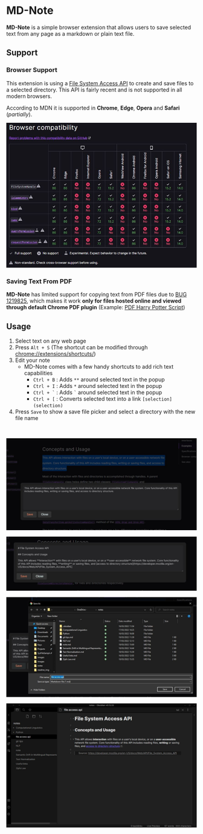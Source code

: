 # MD-Note

**MD-Note** is a simple browser extension that allows users to save selected text from any page as a markdown or plain text file.

## Support

### Browser Support

This extension is using a [File System Access API](https://developer.mozilla.org/en-US/docs/Web/API/File_System_Access_API) to create and save files to a selected directory. This API is fairly recent and is not supported in all modern browsers. 

According to MDN it is supported in **Chrome**, **Edge**, **Opera** and **Safari** (*partially*).

![Browser Compatibility Chart](readme_img/compatibility.jpg)

### Saving Text From PDF

**MD-Note** has limited support for copying text from PDF files due to [BUG 1219825](https://bugs.chromium.org/p/chromium/issues/detail?id=1219825), which makes it work **only for files hosted online and viewed through default Chrome PDF plugin** (Example: [PDF Harry Potter Script](https://static1.squarespace.com/static/571a6e39b6aa608067028725/t/5d3c6cf0242c220001b7e648/1564241137104/1.01.pdf))

## Usage

1. Select text on any web page
2. Press `Alt + S` (The shortcut can be modified through [chrome://extensions/shortcuts/](chrome://extensions/shortcuts/))
3. Edit your note
   - MD-Note comes with a few handy shortcuts to add rich text capabilities
     - `Ctrl + B` : Adds `**` around selected text in the popup
     - `Ctrl + I` : Adds `*` around selected text in the popup 
     - `` Ctrl + ` `` : Adds `` ` `` around selected text in the popup
     - `Ctrl + [` : Converts selected text into a link `[selection](selection)`
4. Press `Save` to show a save file picker and select a directory with the new file name

<br>

![Select](readme_img/example1.jpg)

![Edit](readme_img/example2.jpg)

![Save](readme_img/example3.jpg)

![View](readme_img/example4.jpg)
